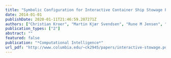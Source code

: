```yaml
---
title: "Symbolic Configuration for Interactive Container Ship Stowage Planning"
date: 2014-01-01
publishDate: 2020-01-11T21:46:59.207271Z
authors: ["Christian Kroer", "Martin Kjær Svendsen", "Rune M Jensen", "Joseph Kiniry", "Eilif Leknes"]
publication_types: ["2"]
abstract: ""
featured: false
publication: "*Computational Intelligence*"
url_pdf: "http://www.columbia.edu/~ck2945/papers/interactive-stowage.pdf"
---
```


